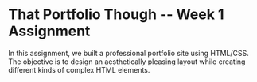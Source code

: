 # That Portfolio Though -- Week 1 Assignment

In this assignment, we built a professional portfolio site using HTML/CSS. The objective is to design an aesthetically pleasing layout while creating different kinds of complex HTML elements.

